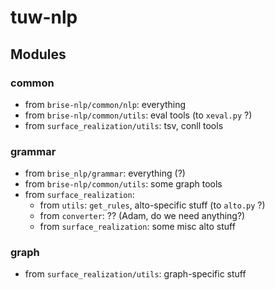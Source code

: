 # tuw-nlp

## Modules

### common 

- from `brise-nlp/common/nlp`: everything
- from `brise-nlp/common/utils`: eval tools (to `xeval.py` ?)
- from `surface_realization/utils`: tsv, conll tools

### grammar

- from `brise_nlp/grammar`: everything (?)
- from `brise-nlp/common/utils`: some graph tools
- from `surface_realization`:
    - from `utils`: `get_rules`, alto-specific stuff (to `alto.py` ?)
    - from `converter`: ?? (Adam, do we need anything?)
    - from `surface_realization`: some misc alto stuff


### graph

- from `surface_realization/utils`: graph-specific stuff


